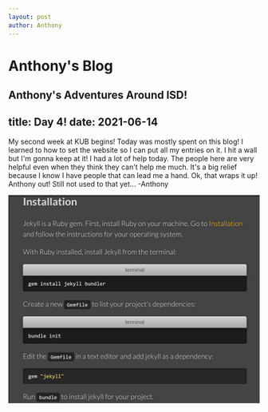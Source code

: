 ```yaml
---
layout: post
author: Anthony
---
```

#  Anthony's Blog
Anthony's Adventures Around ISD!
---

title: Day 4!
date: 2021-06-14
---




My second week at KUB begins! Today was mostly spent on this blog! I learned to how to set the website so I can put all my entries on it. I hit a wall but I'm gonna keep at it! I had a lot of help today. The people here are very helpful even when they think they can't help me much. It's a big relief because I know I have people that can lead me a hand. Ok, that wraps it up! Anthony out! Still not used to that yet... -Anthony 

![The Start of a Blog](images/jekyll-blog-installation.jpg)
